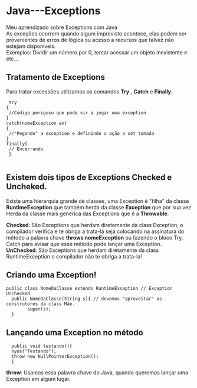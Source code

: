 # Java---Exceptions
Meu aprendizado sobre Exceptions com Java <br>
As exceções ocorrem quando algum imprevisto acontece, elas podem ser provenientes de erros de lógica ou acesso a recursos que talvez não estejam disponíveis. <br>
Exemplos: Dividir um número por 0, tentar acessar um objeto inexistente e etc...

## Tratamento de Exceptions
Para tratar excessões utilizamos os comandos **Try** , **Catch**  e **Finally**.
 ```
  try
{
  //Código perigoso que pode vir a jogar uma exception
}
catch(nomeException ex)
{
  //"Pegando" a exception e definindo a ação a set tomada
} 
finally{
  // Encerrando
  }
  
  ```
## Existem dois tipos de Exceptions Checked e Uncheked.
Existe uma hierarquia grande de classes, uma Exception é "filha" da classe **RuntimeException** que também herda da classe **Exception**  que por sua vez <br>
Herda da classe mais genérica das Exceptions que é a **Throwable**.

**Checked**: São Exceptions que herdam diretamente da class Exception, o compilador verifica e te obriga a trata-lá seja colocando na assinatura do método a palavra chave **throws nomeException** ou fazendo o bloco Try, Catch para avisar que esse método pode lançar uma Exception. <br>
**UnChecked**: São Exceptions que herdam diretamente da class RuntimeException o compilador não te obriga a trata-la!

## Criando uma Exception!

```
public class NomeDaClasse extends RuntimeException // Exception Unchecked
  public NomeDaClasse(String s){ // devemos "aproveitar" os construtores da class Mãe.
        super(s);
  }

```

## Lançando uma Exception no método
```
  public void testando(){
  syos("Testando");
  throw new NullPointerException();
  }
```
**throw**: Usamos essa palavra chave do Java, quando queremos lançar uma Exception em algum lugar.
